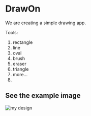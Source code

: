 # DrawOn
We are creating a simple drawing app.

Tools:
1) rectangle
2) line
3) oval
4) brush
5) eraser
6) triangle
7) more...
8) 
## See the example image

![my design](https://user-images.githubusercontent.com/112514266/217661150-1f0e34fd-ac21-4a8b-9a30-fd017e8bea11.PNG)
